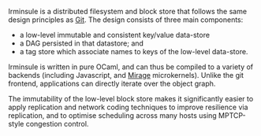 Irminsule is a distributed filesystem and block store that follows the same
design principles as [Git](http://git-scm.com).  The design consists of three
main components:

* a low-level immutable and consistent key/value data-store
* a DAG persisted in that datastore; and
* a tag store which associate names to keys of the low-level data-store.

Irminsule is written in pure OCaml, and can thus be compiled to a variety of
backends (including Javascript, and [Mirage](http://openmirage.org)
microkernels). Unlike the git frontend, applications can directly iterate over
the object graph.

The immutability of the low-level block store makes it significantly easier to
apply replication and network coding techniques to improve resilience via
replication, and to optimise scheduling across many hosts using MPTCP-style
congestion control.

